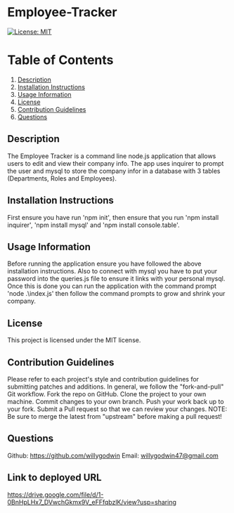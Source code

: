 # Employee-Tracker
[![License: MIT](https://img.shields.io/badge/License-MIT-yellow.svg)](https://opensource.org/licenses/MIT)


# Table of Contents
1. [Description](#description) 
2. [Installation Instructions](#installation-instructions)  
3. [Usage Information](#usage-information)  
4. [License](#license)  
5. [Contribution Guidelines](#contribution-guidelines)  
6. [Questions](#questions) 


## Description
The Employee Tracker is a command line node.js application that allows users to edit and view their company info. The app uses inquirer to prompt the user and mysql to store the company infor in a database with 3 tables (Departments, Roles and Employees).  


## Installation Instructions
First ensure you have run 'npm init', then ensure that you run 'npm install inquirer', 'npm install mysql' and 'npm install console.table'. 


## Usage Information 
Before running the application ensure you have followed the above installation instructions. Also to connect with mysql you have to put your password into the queries.js file to ensure it links with your personal mysql. Once this is done you can run the application with the command prompt 'node .\index.js' then follow the command prompts to grow and shrink your company.


## License
This project is licensed under the MIT license.


## Contribution Guidelines
Please refer to each project's style and contribution guidelines for submitting patches and additions. In general, we follow the "fork-and-pull" Git workflow.
Fork the repo on GitHub. 
Clone the project to your own machine. 
Commit changes to your own branch. 
Push your work back up to your fork. Submit a Pull request so that we can review your changes. 
NOTE: Be sure to merge the latest from "upstream" before making a pull request!


## Questions 
Github:
https://github.com/willygodwin
Email:
willygodwin47@gmail.com

## Link to deployed URL 
https://drive.google.com/file/d/1-0BnHpLHx7_DVwchGkmx9V_eFFfqbzlK/view?usp=sharing

